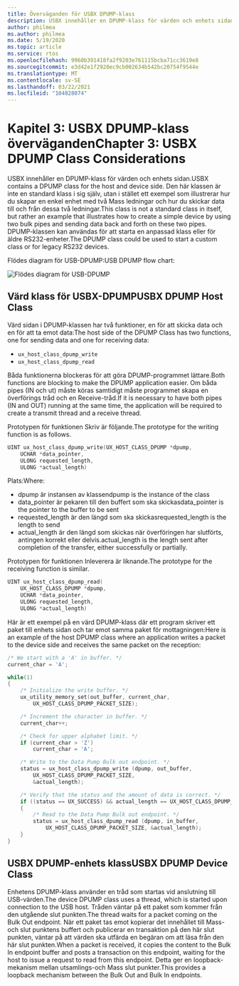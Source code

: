 ```yaml
---
title: Överväganden för USBX DPUMP-klass
description: USBX innehåller en DPUMP-klass för värden och enhets sidan.
author: philmea
ms.author: philmea
ms.date: 5/19/2020
ms.topic: article
ms.service: rtos
ms.openlocfilehash: 9960b391418fa2f9203e761115bcba71cc3619e8
ms.sourcegitcommit: e3d42e1f2920ec9cb002634b542bc20754f9544e
ms.translationtype: MT
ms.contentlocale: sv-SE
ms.lasthandoff: 03/22/2021
ms.locfileid: "104828074"
---
```

# <a name="chapter-3-usbx-dpump-class-considerations"></a><span data-ttu-id="142da-103">Kapitel 3: USBX DPUMP-klass överväganden</span><span class="sxs-lookup"><span data-stu-id="142da-103">Chapter 3: USBX DPUMP Class Considerations</span></span>

<span data-ttu-id="142da-104">USBX innehåller en DPUMP-klass för värden och enhets sidan.</span><span class="sxs-lookup"><span data-stu-id="142da-104">USBX contains a DPUMP class for the host and device side.</span></span> <span data-ttu-id="142da-105">Den här klassen är inte en standard klass i sig själv, utan i stället ett exempel som illustrerar hur du skapar en enkel enhet med två Mass ledningar och hur du skickar data till och från dessa två ledningar.</span><span class="sxs-lookup"><span data-stu-id="142da-105">This class is not a standard class in itself, but rather an example that illustrates how to create a simple device by using two bulk pipes and sending data back and forth on these two pipes.</span></span> <span data-ttu-id="142da-106">DPUMP-klassen kan användas för att starta en anpassad klass eller för äldre RS232-enheter.</span><span class="sxs-lookup"><span data-stu-id="142da-106">The DPUMP class could be used to start a custom class or for legacy RS232 devices.</span></span>

<span data-ttu-id="142da-107">Flödes diagram för USB-DPUMP:</span><span class="sxs-lookup"><span data-stu-id="142da-107">USB DPUMP flow chart:</span></span>

![Flödes diagram för USB-DPUMP](./media/usbx-host-stack-supplemental/usb-dpump-flow-chart.png)

## <a name="usbx-dpump-host-class"></a><span data-ttu-id="142da-109">Värd klass för USBX-DPUMP</span><span class="sxs-lookup"><span data-stu-id="142da-109">USBX DPUMP Host Class</span></span>

<span data-ttu-id="142da-110">Värd sidan i DPUMP-klassen har två funktioner, en för att skicka data och en för att ta emot data:</span><span class="sxs-lookup"><span data-stu-id="142da-110">The host side of the DPUMP Class has two functions, one for sending data and one for receiving data:</span></span>

- `ux_host_class_dpump_write`
- `ux_host_class_dpump_read`

<span data-ttu-id="142da-111">Båda funktionerna blockeras för att göra DPUMP-programmet lättare.</span><span class="sxs-lookup"><span data-stu-id="142da-111">Both functions are blocking to make the DPUMP application easier.</span></span> <span data-ttu-id="142da-112">Om båda pipes (IN och ut) måste köras samtidigt måste programmet skapa en överförings tråd och en Receive-tråd.</span><span class="sxs-lookup"><span data-stu-id="142da-112">If it is necessary to have both pipes (IN and OUT) running at the same time, the application will be required to create a transmit thread and a receive thread.</span></span>

<span data-ttu-id="142da-113">Prototypen för funktionen Skriv är följande.</span><span class="sxs-lookup"><span data-stu-id="142da-113">The prototype for the writing function is as follows.</span></span>

```C
UINT ux_host_class_dpump_write(UX_HOST_CLASS_DPUMP *dpump,
    UCHAR *data_pointer,
    ULONG requested_length,  
    ULONG *actual_length)
```

<span data-ttu-id="142da-114">Plats:</span><span class="sxs-lookup"><span data-stu-id="142da-114">Where:</span></span>

- <span data-ttu-id="142da-115">dpump är instansen av klassen</span><span class="sxs-lookup"><span data-stu-id="142da-115">dpump is the instance of the class</span></span>
- <span data-ttu-id="142da-116">data_pointer är pekaren till den buffert som ska skickas</span><span class="sxs-lookup"><span data-stu-id="142da-116">data_pointer is the pointer to the buffer to be sent</span></span>
- <span data-ttu-id="142da-117">requested_length är den längd som ska skickas</span><span class="sxs-lookup"><span data-stu-id="142da-117">requested_length is the length to send</span></span>
- <span data-ttu-id="142da-118">actual_length är den längd som skickas när överföringen har slutförts, antingen korrekt eller delvis.</span><span class="sxs-lookup"><span data-stu-id="142da-118">actual_length is the length sent after completion of the transfer, either successfully or partially.</span></span>

<span data-ttu-id="142da-119">Prototypen för funktionen Inleverera är liknande.</span><span class="sxs-lookup"><span data-stu-id="142da-119">The prototype for the receiving function is similar.</span></span>

```C
UINT ux_host_class_dpump_read(
    UX_HOST_CLASS_DPUMP *dpump,
    UCHAR *data_pointer,
    ULONG requested_length,
    ULONG *actual_length)
```

<span data-ttu-id="142da-120">Här är ett exempel på en värd DPUMP-klass där ett program skriver ett paket till enhets sidan och tar emot samma paket för mottagningen:</span><span class="sxs-lookup"><span data-stu-id="142da-120">Here is an example of the host DPUMP class where an application writes a packet to the device side and receives the same packet on the reception:</span></span>

```C
/* We start with a 'A' in buffer. */
current_char = 'A';

while(1)
{
    /* Initialize the write buffer. */
    ux_utility_memory_set(out_buffer, current_char,
        UX_HOST_CLASS_DPUMP_PACKET_SIZE);

    /* Increment the character in buffer. */
    current_char++;

    /* Check for upper alphabet limit. */
    if (current_char > 'Z')
        current_char = 'A';

    /* Write to the Data Pump Bulk out endpoint. */
    status = ux_host_class_dpump_write (dpump, out_buffer,
        UX_HOST_CLASS_DPUMP_PACKET_SIZE,
        &actual_length);

    /* Verify that the status and the amount of data is correct. */
    if ((status == UX_SUCCESS) && actual_length == UX_HOST_CLASS_DPUMP_PACKET_SIZE)
    {
        /* Read to the Data Pump Bulk out endpoint. */
        status = ux_host_class_dpump_read (dpump, in_buffer,
            UX_HOST_CLASS_DPUMP_PACKET_SIZE, &actual_length);
    }
}
```

## <a name="usbx-dpump-device-class"></a><span data-ttu-id="142da-121">USBX DPUMP-enhets klass</span><span class="sxs-lookup"><span data-stu-id="142da-121">USBX DPUMP Device Class</span></span>

<span data-ttu-id="142da-122">Enhetens DPUMP-klass använder en tråd som startas vid anslutning till USB-värden.</span><span class="sxs-lookup"><span data-stu-id="142da-122">The device DPUMP class uses a thread, which is started upon connection to the USB host.</span></span> <span data-ttu-id="142da-123">Tråden väntar på ett paket som kommer från den utgående slut punkten.</span><span class="sxs-lookup"><span data-stu-id="142da-123">The thread waits for a packet coming on the Bulk Out endpoint.</span></span> <span data-ttu-id="142da-124">När ett paket tas emot kopierar det innehållet till Mass-och slut punktens buffert och publicerar en transaktion på den här slut punkten, väntar på att värden ska utfärda en begäran om att läsa från den här slut punkten.</span><span class="sxs-lookup"><span data-stu-id="142da-124">When a packet is received, it copies the content to the Bulk In endpoint buffer and posts a transaction on this endpoint, waiting for the host to issue a request to read from this endpoint.</span></span> <span data-ttu-id="142da-125">Detta ger en loopback-mekanism mellan utsamlings-och Mass slut punkter.</span><span class="sxs-lookup"><span data-stu-id="142da-125">This provides a loopback mechanism between the Bulk Out and Bulk In endpoints.</span></span>
